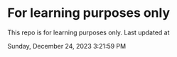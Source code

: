 # For learning purposes only
This repo is for learning purposes only.
Last updated at

Sunday, December 24, 2023 3:21:59 PM

